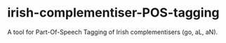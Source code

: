 # irish-complementiser-POS-tagging
A tool for Part-Of-Speech Tagging of Irish complementisers (go, aL, aN).
